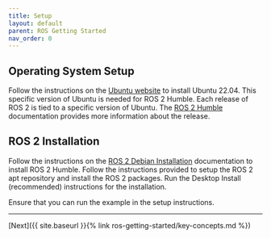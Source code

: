```yaml
---
title: Setup
layout: default
parent: ROS Getting Started
nav_order: 0
---
```


## Operating System Setup

Follow the instructions on the [Ubuntu website](https://ubuntu.com/tutorials/install-ubuntu-desktop#1-overview) to install Ubuntu 22.04. This specific version of Ubuntu is needed for ROS 2 Humble. Each release of ROS 2 is tied to a specific version of Ubuntu. The [ROS 2 Humble](https://docs.ros.org/en/humble/index.html) documentation provides more information about the release.

## ROS 2 Installation

Follow the instructions on the [ROS 2 Debian Installation](https://docs.ros.org/en/humble/Installation/Ubuntu-Install-Debians.html) documentation to install ROS 2 Humble. Follow the instructions provided to setup the ROS 2 apt repository and install the ROS 2 packages. Run the Desktop Install (recommended) instructions for the installation.

Ensure that you can run the example in the setup instructions.

---
[Next]({{ site.baseurl }}{% link ros-getting-started/key-concepts.md %})
